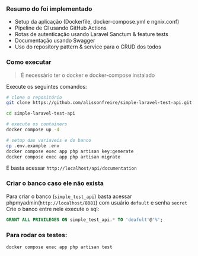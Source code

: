 ### Resumo do foi implementado

- Setup da aplicação (Dockerfile, docker-compose.yml e ngnix.conf)
- Pipeline de CI usando GitHub Actions
- Rotas de autenticação usando Laravel Sanctum & feature tests
- Documentação usando Swagger
- Uso do repository pattern & service para o CRUD dos todos

### Como executar

> É necessário ter o docker e docker-compose instalado

Execute os seguintes comandos:

```bash
# clone o repositório
git clone https://github.com/alissonfreire/simple-laravel-test-api.git

cd simple-laravel-test-api

# execute os containers
docker compose up -d

# setup das variaveis e do banco
cp .env.example .env
docker compose exec app php artisan key:generate
docker compose exec app php artisan migrate
```

E basta acessar `http://localhost/api/documentation`

### Criar o banco caso ele não exista
Para criar o banco (`simple_test_api`) basta acessar phpmyadmin(`http://localhost/8081`) com usuário `default` e senha `secret`
Crie o banco entre nele execute o sql:

```sql
GRANT ALL PRIVILEGES ON simple_test_api.* TO 'deafult'@'%';
```

### Para rodar os testes:

```bash
docker compose exec app php artisan test
```
